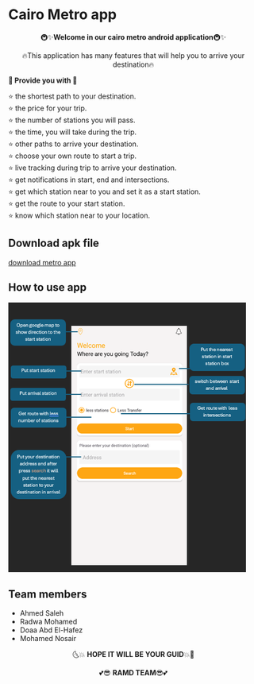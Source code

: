 # Cairo Metro app 

<div align="center">
    🚇✨<strong>Welcome in our cairo metro android application</strong>🚇✨
  
  🔥This application has many features that will help you to arrive your destination🔥
</div>


**💎 Provide you with 💎** 
     
  ⭐  the shortest path to your destination. \
  ⭐  the price for your trip.\
  ⭐  the number of stations you will pass.\
  ⭐  the time, you will take during the trip.\
  ⭐  other paths to arrive your destination.\
  ⭐  choose your own route to start a trip.\
  ⭐  live tracking during trip to arrive your destination.\
  ⭐  get notifications in start, end and intersections.\
  ⭐  get which station near to you and set it as a start station.\
  ⭐  get the route to your start station.\
  ⭐  know which station near to your location.
      
## Download apk file
 [download metro app](https://raw.githubusercontent.com/Radwa-Mohamed-99/cairoMetro/main/app/build/intermediates/apk/debug/app-debug.apk)

## How to use app
![home page guide ](https://github.com/Radwa-Mohamed-99/cairoMetro/blob/main/homeInstrcutions.png)

## Team members
   * Ahmed Saleh
   * Radwa Mohamed
   * Doaa Abd El-Hafez
   * Mohamed Nosair

<div align="center">
    
  🌜💥 **HOPE IT WILL BE YOUR GUID**💥🌛 
  
   💕😎 **RAMD TEAM**😎💕
</div>

      

            
            
   

  
 
